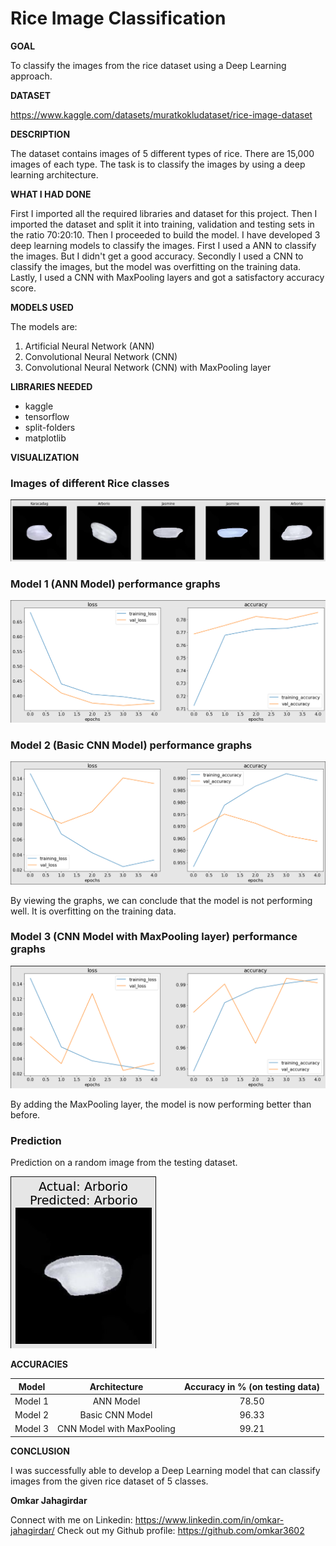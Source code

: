 # Rice Image Classification

**GOAL**

To classify the images from the rice dataset using a Deep Learning approach.

**DATASET**

https://www.kaggle.com/datasets/muratkokludataset/rice-image-dataset

**DESCRIPTION**

The dataset contains images of 5 different types of rice. There are 15,000 images of each type. The task is to classify the images by using a deep learning architecture.

**WHAT I HAD DONE**

First I imported all the required libraries and dataset for this project. Then I imported the dataset and split it into training, validation and testing sets in the ratio 70:20:10. Then I proceeded to build the model. I have developed 3 deep learning models to classify the images. First I used a ANN to classify the images. But I didn't get a good accuracy. Secondly I used a CNN to classify the images, but the model was overfitting on the training data. Lastly, I used a CNN with MaxPooling layers and got a satisfactory accuracy score.

**MODELS USED**

The models are:

1. Artificial Neural Network (ANN)
2. Convolutional Neural Network (CNN)
3. Convolutional Neural Network (CNN) with MaxPooling layer

**LIBRARIES NEEDED**

* kaggle
* tensorflow
* split-folders
* matplotlib

**VISUALIZATION**

### Images of different Rice classes
![Images of different Rice classes](../Images/images_from_dataset.png)

### Model 1 (ANN Model) performance graphs
![Model 1 (ANN Model) performance graphs](../Images/model_1_plot.png)

### Model 2 (Basic CNN Model) performance graphs
![Model 2 (Basic CNN Model) performance graphs](../Images/model_2_plot.png)

By viewing the graphs, we can conclude that the model is not performing well. It is overfitting on the training data.

### Model 3 (CNN Model with MaxPooling layer) performance graphs
![Model 3 (CNN Model with MaxPooling layer) performance graphs](../Images/model_3_plot.png)

By adding the MaxPooling layer, the model is now performing better than before.

### Prediction

Prediction on a random image from the testing dataset.

![Prediction](../Images/prediction.png)

**ACCURACIES**

| Model         | Architecture              | Accuracy in % (on testing data) |
| ------------- |:-------------------------:|:-------------:|
| Model 1       | ANN Model                 |78.50          |
| Model 2       | Basic CNN Model           |96.33          |
| Model 3       | CNN Model with MaxPooling |99.21          |


**CONCLUSION**

I was successfully able to develop a Deep Learning model that can classify images from the given rice dataset of 5 classes.

**Omkar Jahagirdar**

Connect with me on Linkedin: https://www.linkedin.com/in/omkar-jahagirdar/
Check out my Github profile: https://github.com/omkar3602